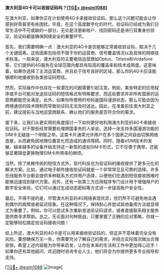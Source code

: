 **澳大利亚4G卡可以收验证码吗？[[TG💪+ @esim1088](https://t.me/s/esim1088)]**

在澳大利亚，如果你正在计划使用4G卡来接收验证码，那么这个问题可能会让你感到好奇甚至有些困扰。毕竟，在这个高度数字化的时代，验证码已经成为我们日常生活中不可或缺的一部分，无论是注册新账户、找回密码还是进行双重身份验证，验证码都是确保网络安全的重要环节。

首先，我们需要明确一点：澳大利亚的4G卡是否能够正常接收验证码，取决于几个关键因素。这些因素包括但不限于你的运营商、信号覆盖情况以及具体的网络技术标准。一般来说，澳大利亚的主要电信运营商如Optus、Telstra和Vodafone等，它们提供的4G服务在全球范围内都具有较高的覆盖率和技术成熟度。这意味着，如果你选择了主流运营商，并且处于信号良好的区域，那么你的4G卡应该能够顺利地接收到各类验证码短信。

然而，实际操作中也存在一些潜在的问题需要引起注意。例如，某些特定的应用程序或平台可能对发送验证码的短信格式有特殊要求，而这些要求并非所有国家的运营商都能完全满足。此外，如果你所使用的号码是国际漫游状态，那么可能会因为跨境通信的技术限制而导致验证码无法及时送达。因此，在准备前往澳大利亚之前，建议提前与当地运营商联系，确认他们的服务是否符合你的需求。

接下来，让我们从更实用的角度探讨一下如何更好地利用澳大利亚的4G卡来接收验证码。对于那些经常需要处理跨国事务的人来说，选择一张支持多国漫游功能的SIM卡无疑是一个明智之举。这类卡片通常允许用户在多个国家之间自由切换网络连接，从而避免因地理位置变化而造成的通讯障碍。同时，随着eSIM技术的发展，越来越多的设备开始支持这一新型的虚拟SIM卡形式，它不仅便于携带，还能够显著降低更换物理SIM卡所带来的麻烦。

当然，除了依赖传统的短信方式外，现代科技也为验证码的接收提供了更多元化的解决方案。比如，通过电子邮件接收验证码就是一个非常常见且可靠的选择。许多在线服务平台都会提供多种联系方式供用户选择，以便他们在遇到短信接收困难时能够迅速找到替代方案。另外，还有一些第三方应用程序专门设计用于增强用户的数字安全体验，它们可以通过生成动态密码等方式进一步提高账户安全性。

最后，不得不提的是，尽管澳大利亚的4G网络表现优异，但仍然不可避免地会遇到偶尔的故障或者延迟现象。在这种情况下，保持耐心并尝试其他备用方法就显得尤为重要了。例如，你可以尝试多次重新发送验证码请求，或者直接联系相关服务提供商寻求帮助。总之，无论面对何种挑战，只要掌握了正确的应对策略，你就一定能够轻松搞定验证码接收问题！

综上所述，澳大利亚的4G卡是可以用来接收验证码的，但这并不意味着完全没有风险。要想确保万无一失，你需要充分了解自己的需求，并结合实际情况做出合理安排。希望上述内容能为你带来启发，让你在未来的生活和工作中更加得心应手！如果你还有其他疑问，欢迎随时咨询专业人士，他们将会为你提供更多专业指导和支持。

[[TG💪+ @esim1088](https://t.me/s/esim1088) ![Image](https://i.postimg.cc/4NQfJmqS/Snipaste-2025-05-13-00-14-12.png)]
